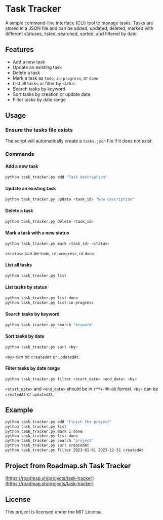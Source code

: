 # Task Tracker

A simple command-line interface (CLI) tool to manage tasks. Tasks are stored in a JSON file and can be added, updated, deleted, marked with different statuses, listed, searched, sorted, and filtered by date.

## Features

- Add a new task
- Update an existing task
- Delete a task
- Mark a task as `todo`, `in-progress`, or `done`
- List all tasks or filter by status
- Search tasks by keyword
- Sort tasks by creation or update date
- Filter tasks by date range

## Usage

### Ensure the tasks file exists

The script will automatically create a `tasks.json` file if it does not exist.

### Commands

#### Add a new task

```sh
python task_tracker.py add "Task description"
```

#### Update an existing task

```sh
python task_tracker.py update <task_id> "New description"
```

#### Delete a task

```sh
python task_tracker.py delete <task_id>
```

#### Mark a task with a new status

```sh
python task_tracker.py mark <task_id> <status>
```

`<status>` can be `todo`, `in-progress`, or `done`.

#### List all tasks

```sh
python task_tracker.py list
```

#### List tasks by status

```sh
python task_tracker.py list-done
python task_tracker.py list-in-progress
```

#### Search tasks by keyword

```sh
python task_tracker.py search "keyword"
```

#### Sort tasks by date

```sh
python task_tracker.py sort <by>
```

`<by>` can be `createdAt` or `updatedAt`.

#### Filter tasks by date range

```sh
python task_tracker.py filter <start_date> <end_date> <by>
```

`<start_date>` and `<end_date>` should be in `YYYY-MM-DD` format. `<by>` can be `createdAt` or `updatedAt`.

## Example

```sh
python task_tracker.py add "Finish the project"
python task_tracker.py list
python task_tracker.py mark 1 done
python task_tracker.py list-done
python task_tracker.py search "project"
python task_tracker.py sort createdAt
python task_tracker.py filter 2023-01-01 2023-12-31 createdAt
```

## Project from Roadmap.sh Task Tracker
[https://roadmap.sh/projects/task-tracker](https://roadmap.sh/projects/task-tracker)

## License

This project is licensed under the MIT License.
